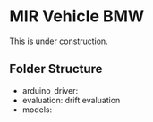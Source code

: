 # MIR Vehicle BMW

This is under construction.

## Folder Structure

- arduino_driver: 
- evaluation: drift evaluation
- models: 


